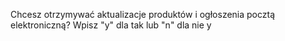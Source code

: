 Chcesz otrzymywać aktualizacje produktów i ogłoszenia pocztą elektroniczną?
Wpisz "y" dla tak lub "n" dla nie
y

